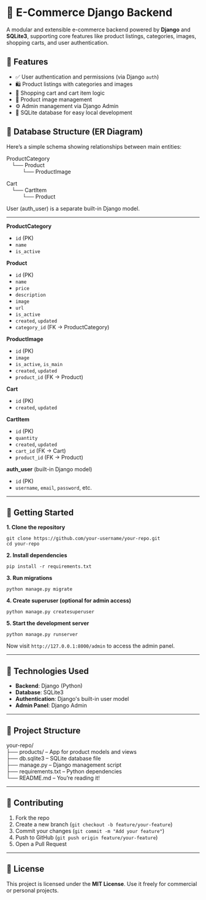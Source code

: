 # 🛒 E-Commerce Django Backend

A modular and extensible e-commerce backend powered by **Django** and **SQLite3**, supporting core features like product listings, categories, images, shopping carts, and user authentication.

## 📌 Features

- ✅ User authentication and permissions (via Django `auth`)
- 🛍️ Product listings with categories and images
- 🛒 Shopping cart and cart item logic
- 📸 Product image management
- ⚙️ Admin management via Django Admin
- 🧪 SQLite database for easy local development

## 🧱 Database Structure (ER Diagram)

Here’s a simple schema showing relationships between main entities:

ProductCategory  
 └── Product  
   └── ProductImage  

Cart  
 └── CartItem  
   └── Product  

User (auth_user) is a separate built-in Django model.

---

**ProductCategory**  
- `id` (PK)  
- `name`  
- `is_active`  

**Product**  
- `id` (PK)  
- `name`  
- `price`  
- `description`  
- `image`  
- `url`  
- `is_active`  
- `created`, `updated`  
- `category_id` (FK → ProductCategory)

**ProductImage**  
- `id` (PK)  
- `image`  
- `is_active`, `is_main`  
- `created`, `updated`  
- `product_id` (FK → Product)

**Cart**  
- `id` (PK)  
- `created`, `updated`

**CartItem**  
- `id` (PK)  
- `quantity`  
- `created`, `updated`  
- `cart_id` (FK → Cart)  
- `product_id` (FK → Product)

**auth_user** (built-in Django model)  
- `id` (PK)  
- `username`, `email`, `password`, etc.

---

## 🚀 Getting Started

**1. Clone the repository**

```
git clone https://github.com/your-username/your-repo.git
cd your-repo
```

**2. Install dependencies**

```
pip install -r requirements.txt
```

**3. Run migrations**

```
python manage.py migrate
```

**4. Create superuser (optional for admin access)**

```
python manage.py createsuperuser
```

**5. Start the development server**

```
python manage.py runserver
```

Now visit `http://127.0.0.1:8000/admin` to access the admin panel.

---

## 🧰 Technologies Used

- **Backend**: Django (Python)
- **Database**: SQLite3
- **Authentication**: Django's built-in user model
- **Admin Panel**: Django Admin

---

## 📁 Project Structure

your-repo/  
├── products/ – App for product models and views  
├── db.sqlite3 – SQLite database file  
├── manage.py – Django management script  
├── requirements.txt – Python dependencies  
└── README.md – You’re reading it!

---

## 🤝 Contributing

1. Fork the repo  
2. Create a new branch (`git checkout -b feature/your-feature`)  
3. Commit your changes (`git commit -m "Add your feature"`)  
4. Push to GitHub (`git push origin feature/your-feature`)  
5. Open a Pull Request

---

## 📃 License

This project is licensed under the **MIT License**. Use it freely for commercial or personal projects.
